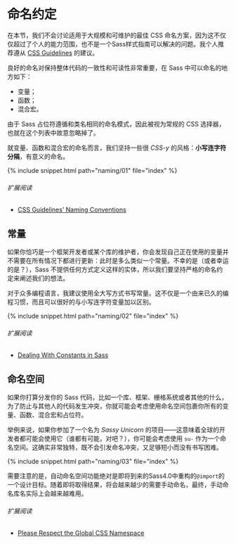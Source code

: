 
# 命名约定

在本节，我们不会讨论适用于大规模和可维护的最佳 CSS 命名方案，因为这不仅仅超过了个人的能力范围，也不是一个Sass样式指南可以解决的问题。我个人推荐遵从 [CSS Guidelines](http://cssguidelin.es/#naming-conventions) 的建议。

良好的命名对保持整体代码的一致性和可读性非常重要，在 Sass 中可以命名的地方如下：

- 变量；
- 函数；
- 混合宏。

由于 Sass 占位符遵循和类名相同的命名模式，因此被视为常规的 CSS 选择器，也就在这个列表中故意忽略掉了。

就变量、函数和混合宏的命名而言，我们坚持一些很 *CSS-y* 的风格：**小写连字符分隔**，有意义的命名。

{% include snippet.html path="naming/01" file="index" %}

###### 扩展阅读

* [CSS Guidelines’ Naming Conventions](http://cssguidelin.es/#naming-conventions)

## 常量

如果你恰巧是一个框架开发者或某个库的维护者，你会发现自己正在使用的变量并不需要在所有情况下都进行更新：此时是多么类似一个常量。不幸的是（或者幸运的是？），Sass 不提供任何方式定义这样的实体，所以我们要坚持严格的命名约定来阐述我们的想法。

对于众多编程语言，我建议使用全大写方式书写常量。这不仅是一个由来已久的编程习惯，而且可以很好的与小写连字符变量加以区别。

{% include snippet.html path="naming/02" file="index" %}

###### 扩展阅读

* [Dealing With Constants in Sass](http://www.sitepoint.com/dealing-constants-sass/)

## 命名空间

如果你打算分发你的 Sass 代码，比如一个库、框架、栅格系统或者其他的什么，为了防止与其他人的代码发生冲突，你就可能会考虑使用命名空间包裹你所有的变量、函数、混合宏和占位符。

举例来说，如果你参加了一个名为 *Sassy Unicorn* 的项目——这意味着全球的开发者都可能会使用它（谁都有可能，对吧？），你可能会考虑使用 `su-` 作为一个命名空间。这确实非常独特，既不会引发命名冲突，又足够短小而没有书写困难。

{% include snippet.html path="naming/03" file="index" %}

<div class="note">
  <p>需要注意的是，自动命名空间功能绝对是即将到来的Sass4.0中重构的<code>@import</code>的一个设计目标。随着即将取得结果，将会越来越少的需要手动命名，最终，手动命名库名实际上会越来越难用。</p>
</div>

###### 扩展阅读

* [Please Respect the Global CSS Namespace](http://blog.kaelig.fr/post/44554267597/please-respect-the-global-css-namespace)
